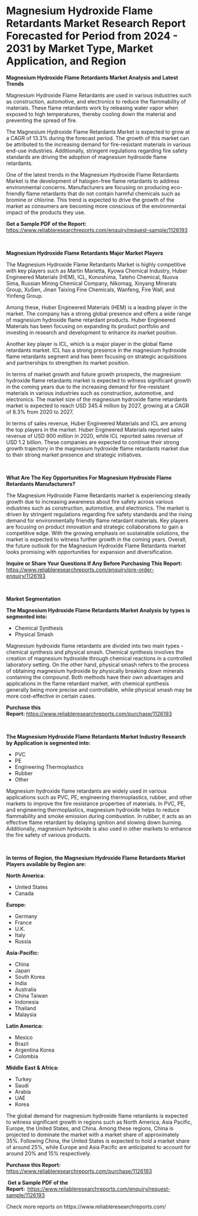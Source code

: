 <p><h1>Magnesium Hydroxide Flame Retardants Market Research Report Forecasted for Period from 2024 -  2031 by Market Type, Market Application, and Region</h1></p><p><strong>Magnesium Hydroxide Flame Retardants Market Analysis and Latest Trends</strong></p>
<p><p>Magnesium Hydroxide Flame Retardants are used in various industries such as construction, automotive, and electronics to reduce the flammability of materials. These flame retardants work by releasing water vapor when exposed to high temperatures, thereby cooling down the material and preventing the spread of fire. </p><p>The Magnesium Hydroxide Flame Retardants Market is expected to grow at a CAGR of 13.3% during the forecast period. The growth of this market can be attributed to the increasing demand for fire-resistant materials in various end-use industries. Additionally, stringent regulations regarding fire safety standards are driving the adoption of magnesium hydroxide flame retardants.</p><p>One of the latest trends in the Magnesium Hydroxide Flame Retardants Market is the development of halogen-free flame retardants to address environmental concerns. Manufacturers are focusing on producing eco-friendly flame retardants that do not contain harmful chemicals such as bromine or chlorine. This trend is expected to drive the growth of the market as consumers are becoming more conscious of the environmental impact of the products they use.</p></p>
<p><strong>Get a Sample PDF of the Report:&nbsp;</strong> <a href="https://www.reliableresearchreports.com/enquiry/request-sample/1126193">https://www.reliableresearchreports.com/enquiry/request-sample/1126193</a></p>
<p>&nbsp;</p>
<p><strong>Magnesium Hydroxide Flame Retardants Major Market Players</strong></p>
<p><p>The Magnesium Hydroxide Flame Retardants Market is highly competitive with key players such as Martin Marietta, Kyowa Chemical Industry, Huber Engineered Materials (HEM), ICL, Konoshima, Tateho Chemical, Nuova Sima, Russian Mining Chemical Company, Nikomag, Xinyang Minerals Group, XuSen, Jinan Taixing Fine Chemicals, Wanfeng, Fire Wall, and Yinfeng Group.</p><p>Among these, Huber Engineered Materials (HEM) is a leading player in the market. The company has a strong global presence and offers a wide range of magnesium hydroxide flame retardant products. Huber Engineered Materials has been focusing on expanding its product portfolio and investing in research and development to enhance its market position.</p><p>Another key player is ICL, which is a major player in the global flame retardants market. ICL has a strong presence in the magnesium hydroxide flame retardants segment and has been focusing on strategic acquisitions and partnerships to strengthen its market position. </p><p>In terms of market growth and future growth prospects, the magnesium hydroxide flame retardants market is expected to witness significant growth in the coming years due to the increasing demand for fire-resistant materials in various industries such as construction, automotive, and electronics. The market size of the magnesium hydroxide flame retardants market is expected to reach USD 345.4 million by 2027, growing at a CAGR of 8.3% from 2020 to 2027.</p><p>In terms of sales revenue, Huber Engineered Materials and ICL are among the top players in the market. Huber Engineered Materials reported sales revenue of USD 900 million in 2020, while ICL reported sales revenue of USD 1.2 billion. These companies are expected to continue their strong growth trajectory in the magnesium hydroxide flame retardants market due to their strong market presence and strategic initiatives.</p></p>
<p>&nbsp;</p>
<p><strong>What Are The Key Opportunities For Magnesium Hydroxide Flame Retardants Manufacturers?</strong></p>
<p><p>The Magnesium Hydroxide Flame Retardants market is experiencing steady growth due to increasing awareness about fire safety across various industries such as construction, automotive, and electronics. The market is driven by stringent regulations regarding fire safety standards and the rising demand for environmentally friendly flame retardant materials. Key players are focusing on product innovation and strategic collaborations to gain a competitive edge. With the growing emphasis on sustainable solutions, the market is expected to witness further growth in the coming years. Overall, the future outlook for the Magnesium Hydroxide Flame Retardants market looks promising with opportunities for expansion and diversification.</p></p>
<p><strong>Inquire or Share Your Questions If Any Before Purchasing This Report:</strong> <a href="https://www.reliableresearchreports.com/enquiry/pre-order-enquiry/1126193">https://www.reliableresearchreports.com/enquiry/pre-order-enquiry/1126193</a></p>
<p>&nbsp;</p>
<p><strong>Market Segmentation</strong></p>
<p><strong>The Magnesium Hydroxide Flame Retardants Market Analysis by types is segmented into:</strong></p>
<p><ul><li>Chemical Synthesis</li><li>Physical Smash</li></ul></p>
<p><p>Magnesium hydroxide flame retardants are divided into two main types - chemical synthesis and physical smash. Chemical synthesis involves the creation of magnesium hydroxide through chemical reactions in a controlled laboratory setting. On the other hand, physical smash refers to the process of obtaining magnesium hydroxide by physically breaking down minerals containing the compound. Both methods have their own advantages and applications in the flame retardant market, with chemical synthesis generally being more precise and controllable, while physical smash may be more cost-effective in certain cases.</p></p>
<p><strong>Purchase this Report:&nbsp;</strong><a href="https://www.reliableresearchreports.com/purchase/1126193">https://www.reliableresearchreports.com/purchase/1126193</a></p>
<p>&nbsp;</p>
<p><strong>The Magnesium Hydroxide Flame Retardants Market Industry Research by Application is segmented into:</strong></p>
<p><ul><li>PVC</li><li>PE</li><li>Engineering Thermoplastics</li><li>Rubber</li><li>Other</li></ul></p>
<p><p>Magnesium hydroxide flame retardants are widely used in various applications such as PVC, PE, engineering thermoplastics, rubber, and other markets to improve the fire resistance properties of materials. In PVC, PE, and engineering thermoplastics, magnesium hydroxide helps to reduce flammability and smoke emission during combustion. In rubber, it acts as an effective flame retardant by delaying ignition and slowing down burning. Additionally, magnesium hydroxide is also used in other markets to enhance the fire safety of various products.</p></p>
<p>&nbsp;</p>
<p><strong>In terms of Region, the Magnesium Hydroxide Flame Retardants Market Players available by Region are:</strong></p>
<p>
    <p> <strong> North America: </strong>
        <ul>
            <li>United States</li>
            <li>Canada</li>
        </ul>
        </p> 
    <p> <strong> Europe: </strong>
        <ul>
            <li>Germany</li>
            <li>France</li>
            <li>U.K.</li>
            <li>Italy</li>
            <li>Russia</li>
        </ul>
        </p> 
    <p> <strong> Asia-Pacific: </strong>
        <ul>
            <li>China</li>
            <li>Japan</li>
            <li>South Korea</li>
            <li>India</li>
            <li>Australia</li>
            <li>China Taiwan</li>
            <li>Indonesia</li>
            <li>Thailand</li>
            <li>Malaysia</li>
        </ul>
        </p> 
    <p> <strong> Latin America: </strong>
        <ul>
            <li>Mexico</li>
            <li>Brazil</li>
            <li>Argentina Korea</li>
            <li>Colombia</li>
        </ul>
        </p> 
    <p> <strong> Middle East & Africa: </strong>
        <ul>
            <li>Turkey</li>
            <li>Saudi</li>
            <li>Arabia</li>
            <li>UAE</li>
            <li>Korea</li>
        </ul>
    </p>
    </p>
<p><p>The global demand for magnesium hydroxide flame retardants is expected to witness significant growth in regions such as North America, Asia Pacific, Europe, the United States, and China. Among these regions, China is projected to dominate the market with a market share of approximately 35%. Following China, the United States is expected to hold a market share of around 25%, while Europe and Asia Pacific are anticipated to account for around 20% and 15% respectively.</p></p>
<p><strong>Purchase this Report: </strong><a href="https://www.reliableresearchreports.com/purchase/1126193">https://www.reliableresearchreports.com/purchase/1126193</a></p>
<p>&nbsp;<strong>Get a Sample PDF of the Report:&nbsp;&nbsp;</strong><a href="https://www.reliableresearchreports.com/enquiry/request-sample/1126193">https://www.reliableresearchreports.com/enquiry/request-sample/1126193</a></p>
<p><strong></strong></p>
<p>Check more reports on https://www.reliableresearchreports.com/</p>